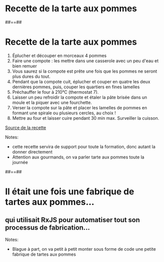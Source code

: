 <!-- .slide: data-background="./assets/images/apple-pie.jpg" class="transition" -->

# Recette de la tarte aux pommes

##==##

# Recette de la tarte aux pommes

1. Éplucher et découper en morceaux 4 pommes
2. Faire une compote : les mettre dans une casserole avec un peu d'eau et bien remuer
3. Vous saurez si la compote est prête une fois que les pommes ne seront plus dures du tout.
4. Pendant que la compote cuit, éplucher et couper en quatre les deux dernières pommes, puis, couper les quartiers en fines lamelles
5. Préchauffer le four à 210°C (thermostat 7).
6. Laisser un peu refroidir la compote et étaler la pâte brisée dans un moule et la piquer avec une fourchette.
7. Verser la compote sur la pâte et placer les lamelles de pommes en formant une spirale ou plusieurs cercles, au choix !
8. Mettre au four et laisser cuire pendant 30 min max. Surveiller la cuisson.

[Source de la recette](https://www.marmiton.org/recettes/recette_tarte-aux-pommes_18588.aspx)

<!-- .element: class="credits" -->

Notes:

- cette recette servira de support pour toute la formation, donc autant la donner directement
- Attention aux gourmands, on va parler tarte aux pommes toute la journée

##==##

<!-- .slide: class="transition-bg-green-5" -->

# Il était une fois une fabrique de tartes aux pommes...

## qui utilisait RxJS pour automatiser tout son processus de fabrication...

Notes:

- Blague à part, on va petit à petit monter sous forme de code une petite fabrique de tartes aux pommes
